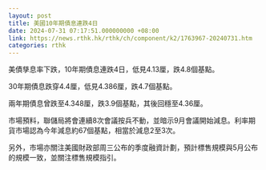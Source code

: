 ```yaml
---
layout: post
title: 美國10年期債息連跌4日
date: 2024-07-31 07:17:51.000000000 +08:00
link: https://news.rthk.hk/rthk/ch/component/k2/1763967-20240731.htm
categories: rthk
---
```


美債孳息率下跌，10年期債息連跌4日，低見4.13厘，跌4.8個基點。

30年期債息跌穿4.4厘，低見4.386厘，跌4.7個基點。

兩年期債息曾跌至4.348厘，跌3.9個基點，其後回穩至4.36厘。

市場預料，聯儲局將會連續8次會議按兵不動，並暗示9月會議開始減息。利率期貨市場認為今年減息約67個基點，相當於減息2至3次。

另外，市場亦關注美國財政部周三公布的季度融資計劃，預計標售規模與5月公布的規模一致，並關注標售規模指引。
